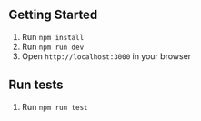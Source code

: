 Getting Started
---------------
1. Run `npm install`
2. Run `npm run dev`
3. Open `http://localhost:3000` in your browser

Run tests
---------------
1. Run `npm run test`
